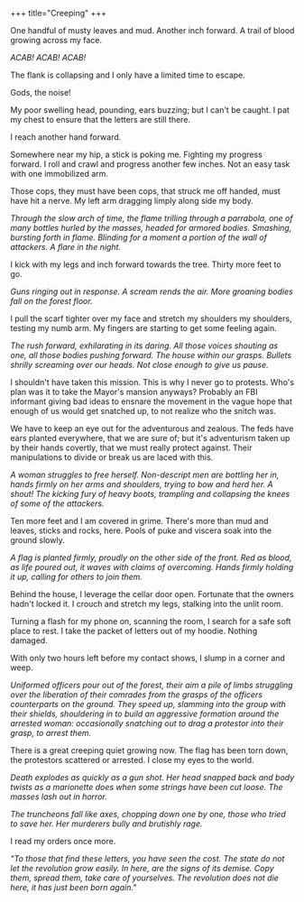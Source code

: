 +++
title="Creeping"
+++

One handful of musty leaves and mud. Another inch forward. A trail of blood growing across my face.

_ACAB! ACAB! ACAB!_

The flank is collapsing and I only have a limited time to escape.

Gods, the noise!

My poor swelling head, pounding, ears buzzing; but I can't be caught. I pat my chest to ensure that the letters are still there.

I reach another hand forward.

Somewhere near my hip, a stick is poking me. Fighting my progress forward. I roll and crawl and progress another few inches. Not an easy task with one immobilized arm.

Those cops, they must have been cops, that struck me off handed, must have hit a nerve. My left arm dragging limply along side my body.

_Through the slow arch of time, the flame trilling through a parrabola, one of many bottles hurled by the masses, headed for armored bodies. Smashing, bursting forth in flame. Blinding for a moment a portion of the wall of attackers. A flare in the night._

I kick with my legs and inch forward towards the tree. Thirty more feet to go.

_Guns ringing out in response. A scream rends the air. More groaning bodies fall on the forest floor._

I pull the scarf tighter over my face and stretch my shoulders my shoulders, testing my numb arm. My fingers are starting to get some feeling again.

_The rush forward, exhilarating in its daring. All those voices shouting as one, all those bodies pushing forward. The house within our grasps. Bullets shrilly screaming over our heads. Not close enough to give us pause._

I shouldn't have taken this mission. This is why I never go to protests. Who's plan was it to take the Mayor's mansion anyways? Probably an FBI informant giving bad ideas to ensnare the movement in the vague hope that enough of us would get snatched up, to not realize who the snitch was.

We have to keep an eye out for the adventurous and zealous. The feds have ears planted everywhere, that we are sure of; but it's adventurism taken up by their hands covertly, that we must really protect against. Their manipulations to divide or break us are laced with this.

_A woman struggles to free herself. Non-descript men are bottling her in, hands firmly on her arms and shoulders, trying to bow and herd her. A shout! The kicking fury of heavy boots, trampling and collapsing the knees of some of the attackers._

Ten more feet and I am covered in grime. There's more than mud and leaves, sticks and rocks, here. Pools of puke and viscera soak into the ground slowly.

_A flag is planted firmly, proudly on the other side of the front. Red as blood, as life poured out, it waves with claims of overcoming. Hands firmly holding it up, calling for others to join them._

Behind the house, I leverage the cellar door open. Fortunate that the owners hadn't locked it. I crouch and stretch my legs, stalking into the unlit room.

Turning a flash for my phone on, scanning the room, I search for a safe soft place to rest. I take the packet of letters out of my hoodie. Nothing damaged.

With only two hours left before my contact shows, I slump in a corner and weep.

_Uniformed officers pour out of the forest, their aim a pile of limbs struggling over the liberation of their comrades from the grasps of the officers counterparts on the ground. They speed up, slamming into the group with their shields, shouldering in to build an aggressive formation around the arrested woman: occasionally snatching out to drag a protestor into their grasp, to arrest them._

There is a great creeping quiet growing now. The flag has been torn down, the protestors scattered or arrested. I close my eyes to the world.

_Death explodes as quickly as a gun shot. Her head snapped back and body twists as a marionette does when some strings have been cut loose. The masses lash out in horror._

_The truncheons fall like axes, chopping down one by one, those who tried to save her. Her murderers bully and brutishly rage._

I read my orders once more.

_"To those that find these letters, you have seen the cost. The state do not let the revolution grow easily. In here, are the signs of its demise. Copy them, spread them, take care of yourselves. The revolution does not die here, it has just been born again."_